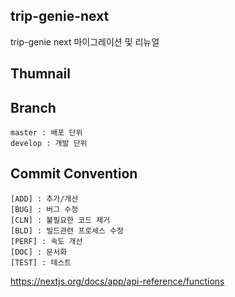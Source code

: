 ## trip-genie-next ##
trip-genie next 마이그레이션 및 리뉴얼

## Thumnail ##

## Branch ##
```
master : 배포 단위 
develop : 개발 단위
```

## Commit Convention ##
```
[ADD] : 추가/개선
[BUG] : 버그 수정
[CLN] : 불필요한 코드 제거
[BLD] : 빌드관련 프로세스 수정
[PERF] : 속도 개선
[DOC] : 문서화
[TEST] : 테스트
```

https://nextjs.org/docs/app/api-reference/functions